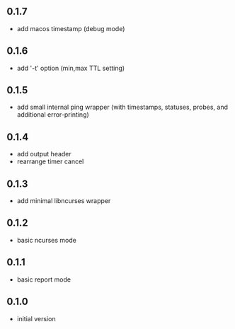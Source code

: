 ## 0.1.7
- add macos timestamp (debug mode)

## 0.1.6
- add '-t' option (min,max TTL setting)

## 0.1.5
- add small internal ping wrapper (with timestamps, statuses, probes, and additional error-printing)

## 0.1.4
- add output header
- rearrange timer cancel

## 0.1.3
- add minimal libncurses wrapper

## 0.1.2
- basic ncurses mode

## 0.1.1
- basic report mode

## 0.1.0

- initial version
